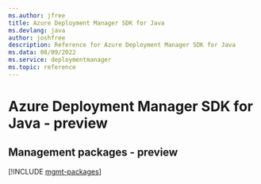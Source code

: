 ```yaml
---
ms.author: jfree
title: Azure Deployment Manager SDK for Java
ms.devlang: java
author: joshfree
description: Reference for Azure Deployment Manager SDK for Java
ms.data: 08/09/2022
ms.service: deploymentmanager
ms.topic: reference
---
```

# Azure Deployment Manager SDK for Java - preview

## Management packages - preview
[!INCLUDE [mgmt-packages](deployment-manager-mgmt-index.md)]